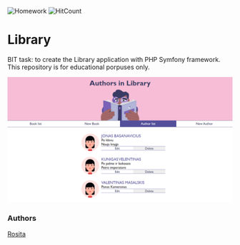 ![Homework](https://img.shields.io/badge/PHP-application-blue)
![HitCount](http://hits.dwyl.com/rositatisor/homework.svg)

# Library
BIT task: to create the Library application with PHP Symfony framework.
This repository is for educational porpuses only.

<img width="550" alt="Capture" src="./public/img/screenshot.png">

### Authors 
[Rosita](https://github.com/rositatisor)

